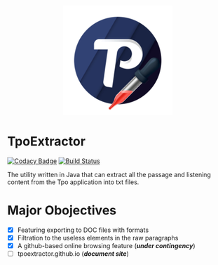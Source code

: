 
<p align="center">
  <img src="TpoExtractor-favicon.gif" height="250px" width="250px" algt="insignia"/>
</p>

TpoExtractor
============
[![Codacy Badge](https://api.codacy.com/project/badge/Grade/0d00fe995fdd4fd486a13bee64e8aae8)](https://app.codacy.com/app/Windows10010/TpoExtractor?utm_source=github.com&utm_medium=referral&utm_content=Windows10010/TpoExtractor&utm_campaign=Badge_Grade_Dashboard)
[![Build Status](https://travis-ci.org/Windows10010/TpoExtractor.svg?branch=master)](https://travis-ci.org/Windows10010/TpoExtractor)

The utility written in Java that can extract all the passage and listening content from the Tpo application into txt files.

# Major Obojectives
- [x] Featuring exporting to DOC files with formats
- [x] Filtration to the useless elements in the raw paragraphs
- [x] A github-based online browsing feature (***under contingency***)
- [ ] tpoextractor.github.io (***document site***)
